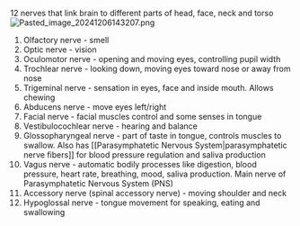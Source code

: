12 nerves that link brain to different parts of head, face, neck and torso
![Pasted_image_20241206143207.png](pasted_image_20241206143207.png)

1. Olfactory nerve - smell
2. Optic nerve - vision
3. Oculomotor nerve - opening and moving eyes, controlling pupil width
4. Trochlear nerve - looking down, moving eyes toward nose or away from nose
5. Trigeminal nerve - sensation in eyes, face and inside mouth. Allows chewing
6. Abducens nerve - move eyes left/right
7. Facial nerve - facial muscles control and some senses in tongue
8. Vestibulocochlear nerve - hearing and balance
9. Glossopharyngeal nerve - part of taste in tongue, controls muscles to swallow. Also has [[Parasymphatetic Nervous System|parasymphatetic nerve fibers]] for blood pressure regulation and saliva production
10. Vagus nerve - automatic bodily processes like digestion, blood pressure, heart rate, breathing, mood, saliva production. Main nerve of Parasymphatetic Nervous System (PNS)
11. Accessory nerve (spinal accessory nerve) - moving shoulder and neck
12. Hypoglossal nerve - tongue movement for speaking, eating and swallowing
